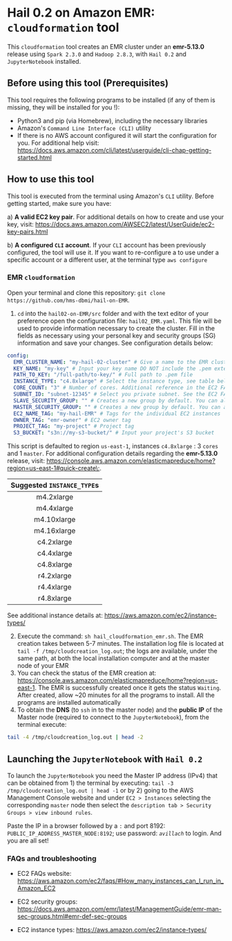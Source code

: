 # Hail 0.2 on Amazon EMR: `cloudformation` tool 

This `cloudformation` tool creates an EMR cluster under an **emr-5.13.0** release using `Spark 2.3.0` and `Hadoop 2.8.3`, with  `Hail 0.2` and `JupyterNotebook` installed. 

## Before using this tool (Prerequisites)

This tool requires the following programs to be installed (if any of them is missing, they will be installed for you
!): 

* Python3 and pip (via Homebrew), including the necessary libraries
* Amazon's `Command Line Interface (CLI)` utility
* If there is no AWS account configured it will start the configuration for you. For additional help visit: https://docs.aws.amazon.com/cli/latest/userguide/cli-chap-getting-started.html 

## How to use this tool

This tool is executed from the terminal using Amazon's `CLI` utility. Before getting started, make sure you have: 

a) **A valid EC2 key pair**. For additional details on how to create and use your key, visit: https://docs.aws.amazon.com/AWSEC2/latest/UserGuide/ec2-key-pairs.html

b) **A configured `CLI` account**. If your `CLI` account has been previously configured, the tool will use it. If you want to re-configure a to use under a specific account or a different user, at the terminal type `aws configure`

### EMR `cloudformation`

Open your terminal and clone this repository: `git clone https://github.com/hms-dbmi/hail-on-EMR`. 
 
1. `cd` into the `hail02-on-EMR/src` folder and with the text editor of your preference open the configuration file: `hail02_EMR.yaml`. This file will be used to provide information necessary to create the cluster. Fill in the fields as necessary using your personal key and security groups (SG) information and save your changes. See configuration details below:

```yaml
config:
  EMR_CLUSTER_NAME: "my-hail-02-cluster" # Give a name to the EMR cluster
  KEY_NAME: "my-key" # Input your key name DO NOT include the .pem extension
  PATH_TO_KEY: "/full-path/to-key/" # Full path to .pem file
  INSTANCE_TYPE: "c4.8xlarge" # Select the instance type, see table below. Or visit the instances types link in the FAQs section
  CORE_COUNT: "3" # Number of cores. Additional reference in the EC2 FAQs website 
  SUBNET_ID: "subnet-12345" # Select you private subnet. See the EC2 FAQs website
  SLAVE_SECURITY_GROUP: "" # Creates a new group by default. You can also add a specific SG. See the SG link in the FAQs section
  MASTER_SECURITY_GROUP: "" # Creates a new group by default. You can also add a specific SG. See the SG link in the FAQs section
  EC2_NAME_TAG: "my-hail-EMR" # Tags for the individual EC2 instances
  OWNER_TAG: "emr-owner" # EC2 owner tag
  PROJECT_TAG: "my-project" # Project tag
  S3_BUCKET: "s3n://my-s3-bucket/" # Input your project's S3 bucket
```
This script is defaulted to region `us-east-1`, instances `c4.8xlarge` : 3 `cores` and 1 `master`. For additional configuration details regarding the **emr-5.13.0** release, visit: <https://console.aws.amazon.com/elasticmapreduce/home?region=us-east-1#quick-create\:>. 

|Suggested **`INSTANCE_TYPE`s** |
|:-------------------------:| 
| m4.2xlarge | 
| m4.4xlarge | 
| m4.10xlarge | 
| m4.16xlarge | 
| c4.2xlarge | 
| c4.4xlarge | 
| c4.8xlarge | 
| r4.2xlarge | 
| r4.4xlarge | 
| r4.8xlarge | 

See additional instance details at: https://aws.amazon.com/ec2/instance-types/

2. Execute the command: `sh hail_cloudformation_emr.sh`. The EMR creation takes between 5-7 minutes. The installation log file is located at `tail -f /tmp/cloudcreation_log.out`; the logs are available, under the same path, at both the local installation computer and at the master node of your EMR
3. You can check the status of the EMR creation at: https://console.aws.amazon.com/elasticmapreduce/home?region=us-east-1. The EMR is successfully created once it gets the status `Waiting`. After created, allow ~20 minutes for all the programs to install. All the programs are installed automatically
4. To obtain the **DNS** (to `ssh` in to the master node) and the **public IP** of the Master node (required to connect to the `JupyterNotebook`), from the terminal execute: 
```bash
tail -4 /tmp/cloudcreation_log.out | head -2
```

## Launching the `JupyterNotebook` with `Hail 0.2`

To launch the  `JupyterNotebook` you need the Master IP address (IPv4) that can be obtained from 1) the terminal by executing: `tail -3 /tmp/cloudcreation_log.out | head -1` or by 2) going to the AWS Management Console website and under `EC2 > Instances` selecting the corresponding `master` node then select the `description tab > Security Groups > view inbound rules`.

Paste the IP in a browser followed by a `:` and port 8192: `PUBLIC_IP_ADDRESS_MASTER_NODE:8192`; use password: *`avillach`* to login. And you are all set! 

### FAQs and troubleshooting 

* EC2 FAQs website: https://aws.amazon.com/ec2/faqs/#How_many_instances_can_I_run_in_Amazon_EC2

* EC2 security groups: https://docs.aws.amazon.com/emr/latest/ManagementGuide/emr-man-sec-groups.html#emr-def-sec-groups

* EC2 instance types: https://aws.amazon.com/ec2/instance-types/
